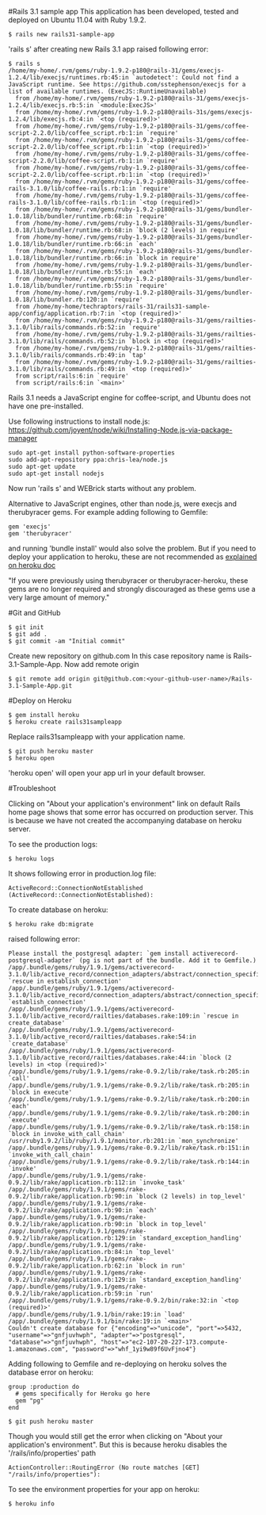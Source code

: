 #Rails 3.1 sample app
This application has been developed, tested and deployed on Ubuntu 11.04 with Ruby 1.9.2.

    $ rails new rails31-sample-app

'rails s' after creating new Rails 3.1 app raised following error:

    $ rails s
    /home/my-home/.rvm/gems/ruby-1.9.2-p180@rails-31/gems/execjs-1.2.4/lib/execjs/runtimes.rb:45:in `autodetect': Could not find a JavaScript runtime. See https://github.com/sstephenson/execjs for a list of available runtimes. (ExecJS::RuntimeUnavailable)
      from /home/my-home/.rvm/gems/ruby-1.9.2-p180@rails-31/gems/execjs-1.2.4/lib/execjs.rb:5:in `<module:ExecJS>'
      from /home/my-home/.rvm/gems/ruby-1.9.2-p180@rails-31s/gems/execjs-1.2.4/lib/execjs.rb:4:in `<top (required)>'
      from /home/my-home/.rvm/gems/ruby-1.9.2-p180@rails-31/gems/coffee-script-2.2.0/lib/coffee_script.rb:1:in `require'
      from /home/my-home/.rvm/gems/ruby-1.9.2-p180@rails-31/gems/coffee-script-2.2.0/lib/coffee_script.rb:1:in `<top (required)>'
      from /home/my-home/.rvm/gems/ruby-1.9.2-p180@rails-31/gems/coffee-script-2.2.0/lib/coffee-script.rb:1:in `require'
      from /home/my-home/.rvm/gems/ruby-1.9.2-p180@rails-31/gems/coffee-script-2.2.0/lib/coffee-script.rb:1:in `<top (required)>'
      from /home/my-home/.rvm/gems/ruby-1.9.2-p180@rails-31/gems/coffee-rails-3.1.0/lib/coffee-rails.rb:1:in `require'
      from /home/my-home/.rvm/gems/ruby-1.9.2-p180@rails-31/gems/coffee-rails-3.1.0/lib/coffee-rails.rb:1:in `<top (required)>'
      from /home/my-home/.rvm/gems/ruby-1.9.2-p180@rails-31/gems/bundler-1.0.18/lib/bundler/runtime.rb:68:in `require'
      from /home/my-home/.rvm/gems/ruby-1.9.2-p180@rails-31/gems/bundler-1.0.18/lib/bundler/runtime.rb:68:in `block (2 levels) in require'
      from /home/my-home/.rvm/gems/ruby-1.9.2-p180@rails-31/gems/bundler-1.0.18/lib/bundler/runtime.rb:66:in `each'
      from /home/my-home/.rvm/gems/ruby-1.9.2-p180@rails-31/gems/bundler-1.0.18/lib/bundler/runtime.rb:66:in `block in require'
      from /home/my-home/.rvm/gems/ruby-1.9.2-p180@rails-31/gems/bundler-1.0.18/lib/bundler/runtime.rb:55:in `each'
      from /home/my-home/.rvm/gems/ruby-1.9.2-p180@rails-31/gems/bundler-1.0.18/lib/bundler/runtime.rb:55:in `require'
      from /home/my-home/.rvm/gems/ruby-1.9.2-p180@rails-31/gems/bundler-1.0.18/lib/bundler.rb:120:in `require'
      from /home/my-home/techraptors/rails-31/rails31-sample-app/config/application.rb:7:in `<top (required)>'
      from /home/my-home/.rvm/gems/ruby-1.9.2-p180@rails-31/gems/railties-3.1.0/lib/rails/commands.rb:52:in `require'
      from /home/my-home/.rvm/gems/ruby-1.9.2-p180@rails-31/gems/railties-3.1.0/lib/rails/commands.rb:52:in `block in <top (required)>'
      from /home/my-home/.rvm/gems/ruby-1.9.2-p180@rails-31/gems/railties-3.1.0/lib/rails/commands.rb:49:in `tap'
      from /home/my-home/.rvm/gems/ruby-1.9.2-p180@rails-31/gems/railties-3.1.0/lib/rails/commands.rb:49:in `<top (required)>'
      from script/rails:6:in `require'
      from script/rails:6:in `<main>'

Rails 3.1 needs a JavaScript engine for coffee-script, and Ubuntu does not have one pre-installed.

Use following instructions to install node.js: https://github.com/joyent/node/wiki/Installing-Node.js-via-package-manager

    sudo apt-get install python-software-properties
    sudo add-apt-repository ppa:chris-lea/node.js
    sudo apt-get update
    sudo apt-get install nodejs

Now run 'rails s' and WEBrick starts without any problem.

Alternative to JavaScript engines, other than node.js, were execjs and therubyracer gems.
For example adding following to Gemfile:

    gem 'execjs'
    gem 'therubyracer'

and running 'bundle install' would also solve the problem. But if you need to deploy your
application to heroku, these are not recommended as [explained on heroku doc](http://devcenter.heroku.com/articles/rails31_heroku_cedar)

"If you were previously using therubyracer or therubyracer-heroku, these gems are no longer required and strongly discouraged as these gems use a very large amount of memory."

#Git and GitHub

    $ git init
    $ git add .
    $ git commit -am "Initial commit"

Create new repository on github.com
In this case repository name is Rails-3.1-Sample-App. Now add remote origin

    $ git remote add origin git@github.com:<your-github-user-name>/Rails-3.1-Sample-App.git

#Deploy on Heroku

    $ gem install heroku
    $ heroku create rails31sampleapp

Replace rails31sampleapp with your application name.

    $ git push heroku master
    $ heroku open

'heroku open' will open your app url in your default browser.

#Troubleshoot

Clicking on "About your application's environment" link on default Rails home page shows that some error has occurred
on production server. This is because we have not created the accompanying database on heroku server.

To see the production logs:

    $ heroku logs

It shows following error in production.log file:

    ActiveRecord::ConnectionNotEstablished (ActiveRecord::ConnectionNotEstablished):

To create database on heroku:

    $ heroku rake db:migrate

raised following error:

    Please install the postgresql adapter: `gem install activerecord-postgresql-adapter` (pg is not part of the bundle. Add it to Gemfile.)
    /app/.bundle/gems/ruby/1.9.1/gems/activerecord-3.1.0/lib/active_record/connection_adapters/abstract/connection_specification.rb:71:in `rescue in establish_connection'
    /app/.bundle/gems/ruby/1.9.1/gems/activerecord-3.1.0/lib/active_record/connection_adapters/abstract/connection_specification.rb:68:in `establish_connection'
    /app/.bundle/gems/ruby/1.9.1/gems/activerecord-3.1.0/lib/active_record/railties/databases.rake:109:in `rescue in create_database'
    /app/.bundle/gems/ruby/1.9.1/gems/activerecord-3.1.0/lib/active_record/railties/databases.rake:54:in `create_database'
    /app/.bundle/gems/ruby/1.9.1/gems/activerecord-3.1.0/lib/active_record/railties/databases.rake:44:in `block (2 levels) in <top (required)>'
    /app/.bundle/gems/ruby/1.9.1/gems/rake-0.9.2/lib/rake/task.rb:205:in `call'
    /app/.bundle/gems/ruby/1.9.1/gems/rake-0.9.2/lib/rake/task.rb:205:in `block in execute'
    /app/.bundle/gems/ruby/1.9.1/gems/rake-0.9.2/lib/rake/task.rb:200:in `each'
    /app/.bundle/gems/ruby/1.9.1/gems/rake-0.9.2/lib/rake/task.rb:200:in `execute'
    /app/.bundle/gems/ruby/1.9.1/gems/rake-0.9.2/lib/rake/task.rb:158:in `block in invoke_with_call_chain'
    /usr/ruby1.9.2/lib/ruby/1.9.1/monitor.rb:201:in `mon_synchronize'
    /app/.bundle/gems/ruby/1.9.1/gems/rake-0.9.2/lib/rake/task.rb:151:in `invoke_with_call_chain'
    /app/.bundle/gems/ruby/1.9.1/gems/rake-0.9.2/lib/rake/task.rb:144:in `invoke'
    /app/.bundle/gems/ruby/1.9.1/gems/rake-0.9.2/lib/rake/application.rb:112:in `invoke_task'
    /app/.bundle/gems/ruby/1.9.1/gems/rake-0.9.2/lib/rake/application.rb:90:in `block (2 levels) in top_level'
    /app/.bundle/gems/ruby/1.9.1/gems/rake-0.9.2/lib/rake/application.rb:90:in `each'
    /app/.bundle/gems/ruby/1.9.1/gems/rake-0.9.2/lib/rake/application.rb:90:in `block in top_level'
    /app/.bundle/gems/ruby/1.9.1/gems/rake-0.9.2/lib/rake/application.rb:129:in `standard_exception_handling'
    /app/.bundle/gems/ruby/1.9.1/gems/rake-0.9.2/lib/rake/application.rb:84:in `top_level'
    /app/.bundle/gems/ruby/1.9.1/gems/rake-0.9.2/lib/rake/application.rb:62:in `block in run'
    /app/.bundle/gems/ruby/1.9.1/gems/rake-0.9.2/lib/rake/application.rb:129:in `standard_exception_handling'
    /app/.bundle/gems/ruby/1.9.1/gems/rake-0.9.2/lib/rake/application.rb:59:in `run'
    /app/.bundle/gems/ruby/1.9.1/gems/rake-0.9.2/bin/rake:32:in `<top (required)>'
    /app/.bundle/gems/ruby/1.9.1/bin/rake:19:in `load'
    /app/.bundle/gems/ruby/1.9.1/bin/rake:19:in `<main>'
    Couldn't create database for {"encoding"=>"unicode", "port"=>5432, "username"=>"gnfjuvhwph", "adapter"=>"postgresql", "database"=>"gnfjuvhwph", "host"=>"ec2-107-20-227-173.compute-1.amazonaws.com", "password"=>"whf_1yi9w89f6UvFjno4"}

Adding following to Gemfile and re-deploying on heroku solves the database error on heroku:

    group :production do
      # gems specifically for Heroku go here
      gem "pg"
    end

    $ git push heroku master

Though you would still get the error when clicking on "About your application's environment".
But this is because heroku disables the '/rails/info/properties' path

    ActionController::RoutingError (No route matches [GET] "/rails/info/properties"):

To see the environment properties for your app on heroku:

    $ heroku info



